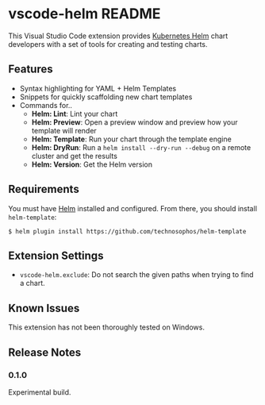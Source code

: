 # vscode-helm README

This Visual Studio Code extension provides [Kubernetes Helm](http://helm.sh) chart developers with a set of tools for creating and testing charts.

## Features

- Syntax highlighting for YAML + Helm Templates
- Snippets for quickly scaffolding new chart templates
- Commands for..
  - **Helm: Lint**: Lint your chart
  - **Helm: Preview**: Open a preview window and preview how your template will render
  - **Helm: Template**: Run your chart through the template engine
  - **Helm: DryRun**: Run a `helm install --dry-run --debug` on a remote cluster and get the results
  - **Helm: Version**: Get the Helm version

## Requirements

You must have [Helm](http://helm.sh) installed and configured. From there, you should install `helm-template`:

```console
$ helm plugin install https://github.com/technosophos/helm-template
```


## Extension Settings

* `vscode-helm.exclude`: Do not search the given paths when trying to find a chart.

## Known Issues

This extension has not been thoroughly tested on Windows.

## Release Notes

### 0.1.0

Experimental build.